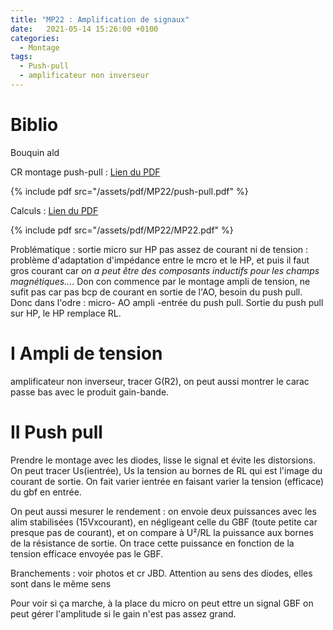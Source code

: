 ```yaml
---
title: "MP22 : Amplification de signaux"
date:   2021-05-14 15:26:00 +0100
categories:
  - Montage
tags:
  - Push-pull
  - amplificateur non inverseur
---
```

# Biblio
Bouquin ald

CR montage push-pull : [Lien du PDF](/assets/pdf/MP22/push-pull.pdf)

{% include pdf src="/assets/pdf/MP22/push-pull.pdf" %}

Calculs : [Lien du PDF](/assets/pdf/MP22/MP22.pdf)

{% include pdf src="/assets/pdf/MP22/MP22.pdf" %}

Problématique : sortie micro sur HP pas assez de courant ni de tension : problème d'adaptation d'impédance entre le mcro et le HP, et puis il faut gros courant car *on a peut être des composants inductifs pour les champs magnétiques...*. Don con commence par le montage ampli de tension, ne sufit pas car pas bcp de courant en sortie de l'AO, besoin du push pull. Donc dans l'odre : micro- AO ampli -entrée du push pull. Sortie du push pull sur HP, le HP remplace RL.

# I Ampli de tension
amplificateur non inverseur, tracer G(R2), on peut aussi montrer le carac passe bas avec le produit gain-bande.

# II Push pull

Prendre le montage avec les diodes, lisse le signal et évite les distorsions. On peut tracer Us(ientrée), Us la tension au bornes de RL qui est l'image du courant de sortie. On fait varier ientrée en faisant varier la tension (efficace) du gbf en entrée.

On peut aussi mesurer le rendement : on envoie deux puissances avec les alim stabilisées (15Vxcourant), en négligeant celle du GBF (toute petite car presque pas de courant), et on compare à U²/RL la puissance aux bornes de la résistance de sortie. On trace cette puissance en fonction de la tension efficace envoyée pas le GBF.

Branchements : voir photos et cr JBD. Attention au sens des diodes, elles sont dans le même sens


Pour voir si ça marche, à la place du micro on peut ettre un signal GBF on peut gérer l'amplitude si le gain n'est pas assez grand.
